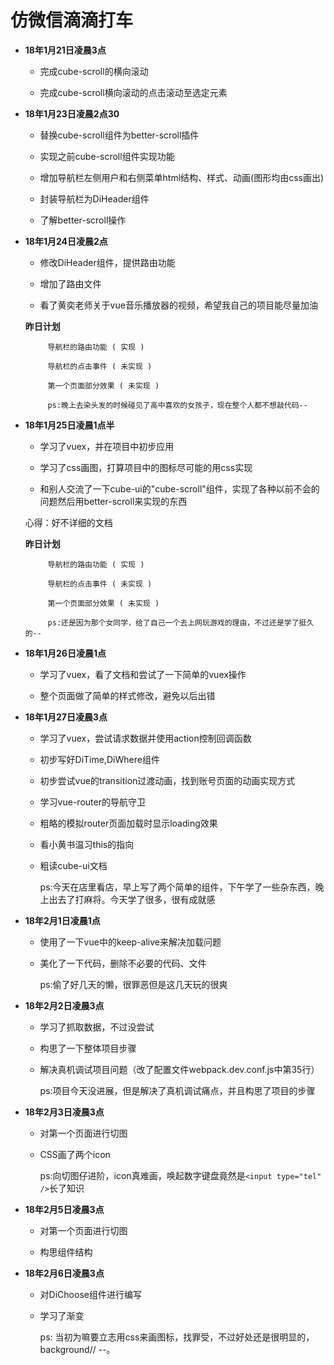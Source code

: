 # 仿微信滴滴打车

* **18年1月21日凌晨3点**

    * 完成cube-scroll的横向滚动

    * 完成cube-scroll横向滚动的点击滚动至选定元素

* **18年1月23日凌晨2点30**

    * 替换cube-scroll组件为better-scroll插件

    * 实现之前cube-scroll组件实现功能

    * 增加导航栏左侧用户和右侧菜单html结构、样式、动画(图形均由css画出)

    * 封装导航栏为DiHeader组件

    * 了解better-scroll操作

* **18年1月24日凌晨2点**

    * 修改DiHeader组件，提供路由功能

    * 增加了路由文件

    * 看了黄奕老师关于vue音乐播放器的视频，希望我自己的项目能尽量加油

    **昨日计划**

           导航栏的路由功能 ( 实现 )
    
           导航栏的点击事件 ( 未实现 )
    
           第一个页面部分效果 ( 未实现 )

           ps:晚上去染头发的时候碰见了高中喜欢的女孩子，现在整个人都不想敲代码--

* **18年1月25日凌晨1点半**

    * 学习了vuex，并在项目中初步应用

    * 学习了css画图，打算项目中的图标尽可能的用css实现

    * 和别人交流了一下cube-ui的"cube-scroll"组件，实现了各种以前不会的问题然后用better-scroll来实现的东西

    心得：好不详细的文档

    **昨日计划**

           导航栏的路由功能 ( 实现 )
    
           导航栏的点击事件 ( 未实现 )
    
           第一个页面部分效果 ( 未实现 )

           ps:还是因为那个女同学，给了自己一个去上网玩游戏的理由，不过还是学了挺久的--


* **18年1月26日凌晨1点**

    * 学习了vuex，看了文档和尝试了一下简单的vuex操作

    * 整个页面做了简单的样式修改，避免以后出错

* **18年1月27日凌晨3点**

    * 学习了vuex，尝试请求数据并使用action控制回调函数

    * 初步写好DiTime,DiWhere组件

    * 初步尝试vue的transition过渡动画，找到账号页面的动画实现方式

    * 学习vue-router的导航守卫

    * 粗略的模拟router页面加载时显示loading效果

    * 看小黄书温习this的指向

    * 粗读cube-ui文档

        ps:今天在店里看店，早上写了两个简单的组件，下午学了一些杂东西，晚上出去了打麻将。今天学了很多，很有成就感

* **18年2月1日凌晨1点**

    * 使用了一下vue中的keep-alive来解决加载问题

    * 美化了一下代码，删除不必要的代码、文件

        ps:偷了好几天的懒，很罪恶但是这几天玩的很爽

* **18年2月2日凌晨3点**

    * 学习了抓取数据，不过没尝试

    * 构思了一下整体项目步骤

    * 解决真机调试项目问题（改了配置文件webpack.dev.conf.js中第35行）

        ps:项目今天没进展，但是解决了真机调试痛点，并且构思了项目的步骤

* **18年2月3日凌晨3点**

    * 对第一个页面进行切图

    * CSS画了两个icon

        ps:向切图仔进阶，icon真难画，唤起数字键盘竟然是```<input type="tel" />```长了知识

* **18年2月5日凌晨3点**

    * 对第一个页面进行切图

    * 构思组件结构

* **18年2月6日凌晨3点**

    * 对DiChoose组件进行编写

    * 学习了渐变
        
        ps: 当初为嘛要立志用css来画图标，找罪受，不过好处还是很明显的，background// --。